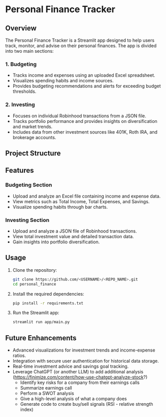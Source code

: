 # Personal Finance Tracker

## Overview
The Personal Finance Tracker is a Streamlit app designed to help users track, monitor, and advise on their personal finances. The app is divided into two main sections:

### 1. Budgeting
- Tracks income and expenses using an uploaded Excel spreadsheet.
- Visualizes spending habits and income sources.
- Provides budgeting recommendations and alerts for exceeding budget thresholds.

### 2. Investing
- Focuses on individual Robinhood transactions from a JSON file.
- Tracks portfolio performance and provides insights on diversification and market trends.
- Includes data from other investment sources like 401K, Roth IRA, and brokerage accounts.

## Project Structure


## Features
### Budgeting Section
- Upload and analyze an Excel file containing income and expense data.
- View metrics such as Total Income, Total Expenses, and Savings.
- Visualize spending habits through bar charts.

### Investing Section
- Upload and analyze a JSON file of Robinhood transactions.
- View total investment value and detailed transaction data.
- Gain insights into portfolio diversification.

## Usage
1. Clone the repository:
   ```bash
   git clone https://github.com/<USERNAME>/<REPO_NAME>.git
   cd personal_finance
   ```
   
2. Install the required dependencies:
   ```bash
   pip install -r requirements.txt
   ```

3. Run the Streamlit app:
   ```bash
   streamlit run app/main.py
   ```
   
## Future Enhancements
- Advanced visualizations for investment trends and income-expense ratios.
- Integration with secure user authentication for historical data storage.
- Real-time investment advice and savings goal tracking.
- Leverage ChatGPT (or another LLM) to add additional analysis (https://finimize.com/content/how-use-chatgpt-analyze-stock?)
  - Identify key risks for a company from their earnings calls
  - Summarize earnings call
  - Perform a SWOT analysis
  - Give a high-level analysis of what a company does
  - Generate code to create buy/sell signals (RSI - relative strength index)